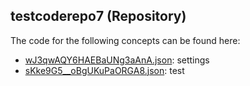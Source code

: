 ## testcoderepo7 \(Repository\)

The code for the following concepts can be found here: 

- [wJ3qwAQY6HAEBaUNg3aAnA.json](wJ3qwAQY6HAEBaUNg3aAnA.json): settings
- [sKke9G5\_\_oBgUKuPaORGA8.json](sKke9G5__oBgUKuPaORGA8.json): test
